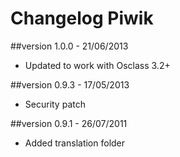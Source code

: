 Changelog Piwik
===============

##version 1.0.0 - 21/06/2013

* Updated to work with Osclass 3.2+

##version 0.9.3 - 17/05/2013

* Security patch

##version 0.9.1 - 26/07/2011

* Added translation folder
